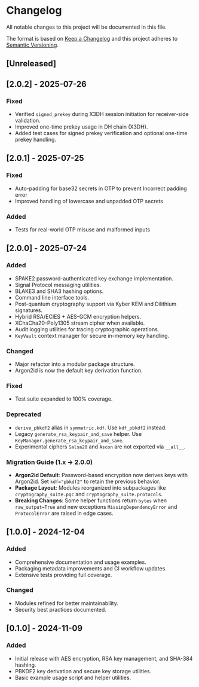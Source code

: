 # Changelog

All notable changes to this project will be documented in this file.

The format is based on [Keep a Changelog](https://keepachangelog.com/en/1.1.0/) and this project adheres to [Semantic Versioning](https://semver.org/spec/v2.0.0.html).

## [Unreleased]

## [2.0.2] - 2025-07-26
### Fixed
- Verified `signed_prekey` during X3DH session initiation for receiver-side validation.
- Improved one-time prekey usage in DH chain (X3DH).
- Added test cases for signed prekey verification and optional one-time prekey handling.

## [2.0.1] - 2025-07-25
### Fixed
- Auto-padding for base32 secrets in OTP to prevent Incorrect padding error
- Improved handling of lowercase and unpadded OTP secrets
### Added
- Tests for real-world OTP misuse and malformed inputs

## [2.0.0] - 2025-07-24
### Added
- SPAKE2 password-authenticated key exchange implementation.
- Signal Protocol messaging utilities.
- BLAKE3 and SHA3 hashing options.
- Command line interface tools.
- Post-quantum cryptography support via Kyber KEM and Dilithium signatures.
- Hybrid RSA/ECIES + AES-GCM encryption helpers.
- XChaCha20-Poly1305 stream cipher when available.
- Audit logging utilities for tracing cryptographic operations.
- `KeyVault` context manager for secure in-memory key handling.
### Changed
- Major refactor into a modular package structure.
- Argon2id is now the default key derivation function.
### Fixed
- Test suite expanded to 100% coverage.

### Deprecated
- ``derive_pbkdf2`` alias in ``symmetric.kdf``. Use ``kdf_pbkdf2`` instead.
- Legacy ``generate_rsa_keypair_and_save`` helper. Use ``KeyManager.generate_rsa_keypair_and_save``.
- Experimental ciphers ``Salsa20`` and ``Ascon`` are not exported via ``__all__``.

### Migration Guide (1.x -> 2.0.0)
- **Argon2id Default**: Password-based encryption now derives keys with
  Argon2id. Set ``kdf="pbkdf2"`` to retain the previous behavior.
- **Package Layout**: Modules reorganized into subpackages like
  ``cryptography_suite.pqc`` and ``cryptography_suite.protocols``.
- **Breaking Changes**: Some helper functions return ``bytes`` when
  ``raw_output=True`` and new exceptions ``MissingDependencyError`` and
  ``ProtocolError`` are raised in edge cases.

## [1.0.0] - 2024-12-04
### Added
- Comprehensive documentation and usage examples.
- Packaging metadata improvements and CI workflow updates.
- Extensive tests providing full coverage.
### Changed
- Modules refined for better maintainability.
- Security best practices documented.

## [0.1.0] - 2024-11-09
### Added
- Initial release with AES encryption, RSA key management, and SHA-384 hashing.
- PBKDF2 key derivation and secure key storage utilities.
- Basic example usage script and helper utilities.

